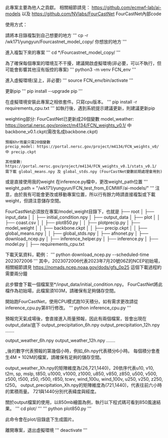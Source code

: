 此專案主要為他人之貢獻。
相關細節請見： https://github.com/ecmwf-lab/ai-models 以及 https://github.com/NVlabs/FourCastNet
FourCastNet內部code


使用方式：

請將本目錄複製到自己想要的地方
''' cp -r /wk171/yungyun/Fourcastnet_model_copy/ 你想放的地方 '''

進入複製下來的專案
''' cd */Fourcastnet_model_copy/ '''

為了確保每個專案的環境互不干擾，建議開啟虛擬環境(非必要，可以不執行，但可能會影響其他沒有版控的專案)
''' python3 -m venv FCN_env '''

進入虛擬環境(呈上，非必要)
''' source FCN_env/bin/activate '''

更新pip
''' pip install --upgrade pip '''

在虛擬環境安裝此專案之相依套件。只寫cpu版本。
''' pip install -r requirements_cpu.txt '''
如執行後，遇到系統提示建議更新，則建議更新pip

weighting部分:
    FourCastNet已更新成26個變數
    model_weather: https://portal.nersc.gov/project/m4134/FCN_weights_v0.1/ 中 backbone_v0.1.ckpt(需改名成backbone.ckpt)

    預報6hr雨量只需20個變數
    precip_model: https://portal.nersc.gov/project/m4134/FCN_weights_v0/ 中 precip.ckpt

    其他變數:
    https://portal.nersc.gov/project/m4134/FCN_weights_v0.1/stats_v0.1/
    需下載 global_means.npy 及 global_stds.npy (FourCastNet變數前期處理會用到)

或是直接使用我的weight
在inference.py檔中，更改weight_path位置
''' weight_path = "/wk171/yungyun/FCN_test_from_ECMWF/ai-models/" '''
注意，由於我有可能會更改或移動專案位置，所以行有餘力時請直接複製或下載weight，但請注意儲存空間。

FourCastNet必須放在專案/model_weight目錄下，也就是
├── root
│   ├── input_data
│   │   ├── initial_condition.npy
│   ├── output_data
│   ├── plot
│   │   ├── coast.csv
│   │   ├── plot850.py
│   │   ├── plotprecip.py
│   ├── model_weight
│   │   ├── backbone.ckpt
│   │   ├── precip.ckpt
│   │   ├── global_means.npy
│   │   ├── global_stds.npy
│   ├── afnonet.py
│   ├── download_ncep.py
│   ├── inference_helper.py
│   ├── inference.py
│   ├── model.py
│   ├── requirements_cpu.txt


下載天氣資料，範例：
''' python download_ncep.py --scheduled-time 2023072006 '''
其中，2023072006代表2023年7月20號06Z的NCEP初始場，
相關細節請見 https://nomads.ncep.noaa.gov/dods/gfs_0p25
這個下載過程約需要兩分鐘

此步驟會下載一個檔案至*/input_data/initial_condition.npy。
FourCastNet將此檔作為初始場，此檔案須103M，請確保有足夠儲存空間。

開始跑FourCastNet，使用CPU模式跑10天積分。如有需求更改請從inference_cpu.py第81行修改。
''' python inference_cpu.py '''

預報完天氣成場後，會直接進入雨量預報，因此有兩個檔案，皆會出現在output_data/底下
output_precipitation_6h.npy
output_precipitation_12h.npy .......

output_weather_6h.npy
output_weather_12h.npy .......

_後的數字代表預報的第幾個小時，例如_6h.npy代表積分6小時。
每個積分會產生4M + 102M的檔案，請確保有足夠的儲存空間。

output_weather_Xh.npy的矩陣維度為(26,721,1440)，26依序代表u10, v10, t2m, sp, mslp, t850, u1000, v1000, z1000,
                                                        u850, v850, z850, u500, v500, z500, t500, z50, r500,
                                                        r850, tcwv, wind_100u, wind_100v, u250, v250, z250, t250。
output_precipitation_Xh.npy的矩陣維度為(721,1440)，代表往前六小時的累積雨量。
721與1440分別代表緯度與經度。

關於output檔案的使用，以850mb繪圖為例，執行以下程式碼可看到850風速結果。
''' cd plot/ '''
''' python plot850.py '''

此命令會在plot/目錄底下生成圖片。

離開專案，退出虛擬環境
''' deactivate '''

